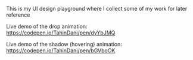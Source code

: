 This is my UI design playground where I collect some of my work for later reference

Live demo of the drop animation:
https://codepen.io/TahinDani/pen/dyYbJMQ

Live demo of the shadow (hovering) animation:
https://codepen.io/TahinDani/pen/bGVboOK
